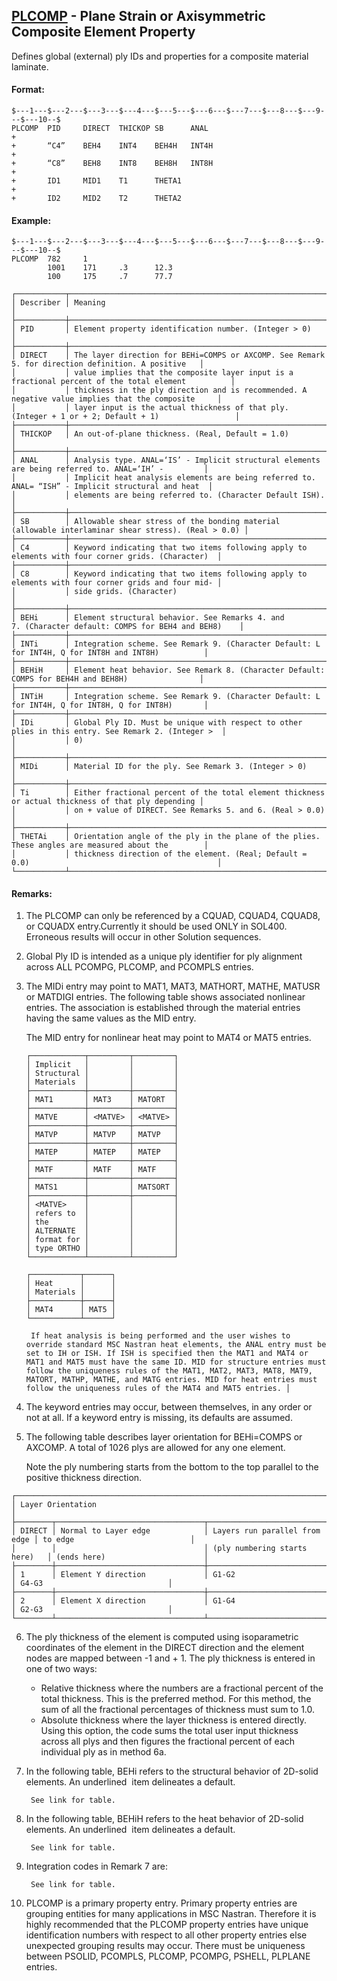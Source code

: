 ## [PLCOMP](https://nexus.hexagon.com/documentationcenter/bundle/MSC_Nastran_2022.4/page/Nastran_Combined_Book/qrg/bulkp/TOC.PLCOMP.xhtml) - Plane Strain or Axisymmetric Composite Element Property

Defines global (external) ply IDs and properties for a composite material laminate.

#### Format:

```nastran
$---1---$---2---$---3---$---4---$---5---$---6---$---7---$---8---$---9---$---10--$
PLCOMP  PID     DIRECT  THICKOP SB      ANAL                            +       
+       “C4”    BEH4    INT4    BEH4H   INT4H                           +       
+       “C8”    BEH8    INT8    BEH8H   INT8H                           +       
+       ID1     MID1    T1      THETA1                                  +       
+       ID2     MID2    T2      THETA2                                          
```

#### Example:

```nastran
$---1---$---2---$---3---$---4---$---5---$---6---$---7---$---8---$---9---$---10--$
PLCOMP  782     1                                                               
        1001    171     .3      12.3                                            
        100     175     .7      77.7                                            
```

```text
┌───────────┬────────────────────────────────────────────────────────────────────────────────────────────────────┐
│ Describer │ Meaning                                                                                            │
├───────────┼────────────────────────────────────────────────────────────────────────────────────────────────────┤
│ PID       │ Element property identification number. (Integer > 0)                                              │
├───────────┼────────────────────────────────────────────────────────────────────────────────────────────────────┤
│ DIRECT    │ The layer direction for BEHi=COMPS or AXCOMP. See Remark 5. for direction definition. A positive   │
│           │ value implies that the composite layer input is a fractional percent of the total element          │
│           │ thickness in the ply direction and is recommended. A negative value implies that the composite     │
│           │ layer input is the actual thickness of that ply. (Integer + 1 or + 2; Default + 1)                 │
├───────────┼────────────────────────────────────────────────────────────────────────────────────────────────────┤
│ THICKOP   │ An out-of-plane thickness. (Real, Default = 1.0)                                                   │
├───────────┼────────────────────────────────────────────────────────────────────────────────────────────────────┤
│ ANAL      │ Analysis type. ANAL=‘IS’ - Implicit structural elements are being referred to. ANAL=‘IH’ -         │
│           │ Implicit heat analysis elements are being referred to. ANAL= “ISH” - Implicit structural and heat  │
│           │ elements are being referred to. (Character Default ISH).                                           │
├───────────┼────────────────────────────────────────────────────────────────────────────────────────────────────┤
│ SB        │ Allowable shear stress of the bonding material (allowable interlaminar shear stress). (Real > 0.0) │
├───────────┼────────────────────────────────────────────────────────────────────────────────────────────────────┤
│ C4        │ Keyword indicating that two items following apply to elements with four corner grids. (Character)  │
├───────────┼────────────────────────────────────────────────────────────────────────────────────────────────────┤
│ C8        │ Keyword indicating that two items following apply to elements with four corner grids and four mid- │
│           │ side grids. (Character)                                                                            │
├───────────┼────────────────────────────────────────────────────────────────────────────────────────────────────┤
│ BEHi      │ Element structural behavior. See Remarks 4. and 7. (Character default: COMPS for BEH4 and BEH8)    │
├───────────┼────────────────────────────────────────────────────────────────────────────────────────────────────┤
│ INTi      │ Integration scheme. See Remark 9. (Character Default: L for INT4H, Q for INT8H and INT8H)          │
├───────────┼────────────────────────────────────────────────────────────────────────────────────────────────────┤
│ BEHiH     │ Element heat behavior. See Remark 8. (Character Default: COMPS for BEH4H and BEH8H)                │
├───────────┼────────────────────────────────────────────────────────────────────────────────────────────────────┤
│ INTiH     │ Integration scheme. See Remark 9. (Character Default: L for INT4H, Q for INT8H, Q for INT8H)       │
├───────────┼────────────────────────────────────────────────────────────────────────────────────────────────────┤
│ IDi       │ Global Ply ID. Must be unique with respect to other plies in this entry. See Remark 2. (Integer >  │
│           │ 0)                                                                                                 │
├───────────┼────────────────────────────────────────────────────────────────────────────────────────────────────┤
│ MIDi      │ Material ID for the ply. See Remark 3. (Integer > 0)                                               │
├───────────┼────────────────────────────────────────────────────────────────────────────────────────────────────┤
│ Ti        │ Either fractional percent of the total element thickness or actual thickness of that ply depending │
│           │ on + value of DIRECT. See Remarks 5. and 6. (Real > 0.0)                                           │
├───────────┼────────────────────────────────────────────────────────────────────────────────────────────────────┤
│ THETAi    │ Orientation angle of the ply in the plane of the plies. These angles are measured about the        │
│           │ thickness direction of the element. (Real; Default = 0.0)                                          │
└───────────┴────────────────────────────────────────────────────────────────────────────────────────────────────┘
```

#### Remarks:

1. The PLCOMP can only be referenced by a CQUAD, CQUAD4, CQUAD8, or CQUADX entry.Currently it should be used ONLY in SOL400. Erroneous results will occur in other Solution sequences.
2. Global Ply ID is intended as a unique ply identifier for ply alignment across ALL PCOMPG, PLCOMP, and PCOMPLS entries.
3. The MIDi entry may point to MAT1, MAT3, MATHORT, MATHE, MATUSR or MATDIGI entries. The following table shows associated nonlinear entries. The association is established through the material entries having the same values as the MID entry.

     The MID entry for nonlinear heat may point to MAT4 or MAT5 entries.

     ```text
     ┌────────────┬─────────┬─────────┐
     │ Implicit   │         │         │
     │ Structural │         │         │
     │ Materials  │         │         │
     ├────────────┼─────────┼─────────┤
     │ MAT1       │ MAT3    │ MATORT  │
     ├────────────┼─────────┼─────────┤
     │ MATVE      │ <MATVE> │ <MATVE> │
     ├────────────┼─────────┼─────────┤
     │ MATVP      │ MATVP   │ MATVP   │
     ├────────────┼─────────┼─────────┤
     │ MATEP      │ MATEP   │ MATEP   │
     ├────────────┼─────────┼─────────┤
     │ MATF       │ MATF    │ MATF    │
     ├────────────┼─────────┼─────────┤
     │ MATS1      │         │ MATSORT │
     ├────────────┼─────────┼─────────┤
     │ <MATVE>    │         │         │
     │ refers to  │         │         │
     │ the        │         │         │
     │ ALTERNATE  │         │         │
     │ format for │         │         │
     │ type ORTHO │         │         │
     └────────────┴─────────┴─────────┘
     ```
     
     ```text
     ┌───────────┬──────┐
     │ Heat      │      │
     │ Materials │      │
     ├───────────┼──────┤
     │ MAT4      │ MAT5 │
     └───────────┴──────┘
     ```

        If heat analysis is being performed and the user wishes to override standard MSC Nastran heat elements, the ANAL entry must be set to IH or ISH. If ISH is specified then the MAT1 and MAT4 or MAT1 and MAT5 must have the same ID. MID for structure entries must follow the uniqueness rules of the MAT1, MAT2, MAT3, MAT8, MAT9, MATORT, MATHP, MATHE, and MATG entries. MID for heat entries must follow the uniqueness rules of the MAT4 and MAT5 entries. │

4. The keyword entries may occur, between themselves, in any order or not at all. If a keyword entry is missing, its defaults are assumed.
5. The following table describes layer orientation for BEHi=COMPS or AXCOMP. A total of 1026 plys are allowed for any one element.

     Note the ply numbering starts from the bottom to the top parallel to the positive thickness direction.

```text
┌─────────────────────────────────────────────────────────────────────────────────────────────────────────────┐
│ Layer Orientation                                                                                           │
├────────┬─────────────────────────────────┬───────────────────────────────┬──────────────────────────────────┤
│ DIRECT │ Normal to Layer edge            │ Layers run parallel from edge │ to edge                          │
│        │                                 │ (ply numbering starts here)   │ (ends here)                      │
├────────┼─────────────────────────────────┼───────────────────────────────┼──────────────────────────────────┤
│ 1      │ Element Y direction             │ G1-G2                         │ G4-G3                            │
├────────┼─────────────────────────────────┼───────────────────────────────┼──────────────────────────────────┤
│ 2      │ Element X direction             │ G1-G4                         │ G2-G3                            │
└────────┴─────────────────────────────────┴───────────────────────────────┴──────────────────────────────────┘
```

6. The ply thickness of the element is computed using isoparametric coordinates of the element in the DIRECT direction and the element nodes are mapped between -1 and + 1. The ply thickness is entered in one of two ways:
    - Relative thickness where the numbers are a fractional percent of the total thickness. This is the preferred method. For this method, the sum of all the fractional percentages of thickness must sum to 1.0.
    - Absolute thickness where the layer thickness is entered directly. Using this option, the code sums the total user input thickness across all plys and then figures the fractional percent of each individual ply as in method 6a.

7. In the following table, BEHi refers to the structural behavior of 2D-solid elements. An  underlined  item delineates a default.

        See link for table.

8. In the following table, BEHiH refers to the heat behavior of 2D-solid elements. An  underlined  item delineates a default.

        See link for table.

9. Integration codes in Remark 7 are:

        See link for table.

10. PLCOMP is a primary property entry. Primary property entries are grouping entities for many applications in MSC Nastran. Therefore it is highly recommended that the PLCOMP property entries have unique identification numbers with respect to all other property entries else unexpected grouping results may occur. There must be uniqueness between PSOLID, PCOMPLS, PLCOMP, PCOMPG, PSHELL, PLPLANE entries.
